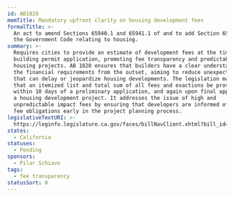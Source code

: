 ```yaml
---
id: AB1820
memTitle: Mandatory upfront clarity on housing development fees
formalTitle: >-
  An act to amend Sections 65940.1 and 65941.1 of and to add Section 65943.1 to
  the Government Code relating to housing.
summary: >-
  Requires cities to provide an estimate of development fees at the time of
  building permit application, promoting fee transparency and predictability for
  housing projects. AB 1820 ensures that builders have a clear understanding of
  the financial requirements from the outset, aiming to reduce unexpected costs
  that can delay or jeopardize housing developments. The legislation mandates
  that an itemized list and total sum of all fees and exactions be provided
  within 10 days of a preliminary application, and again upon final approval of
  a housing development project. It addresses the issue of high and
  unpredictable impact fees by ensuring that developers are informed of their
  fee obligations early in the project planning process.
legislativeTextURI: >-
  https://leginfo.legislature.ca.gov/faces/billNavClient.xhtml?bill_id=202320240AB1820
states:
  - California
statuses:
  - Pending
sponsors:
  - Pilar Schiavo
tags:
  - fee transparency
statusSort: 0
---
```


